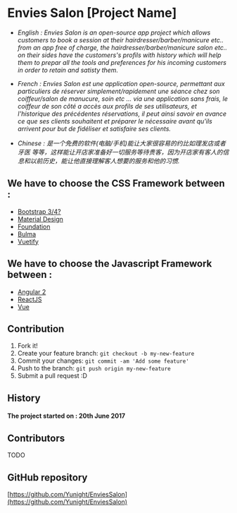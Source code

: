 # Envies Salon [Project Name]
* _English : Envies Salon is an open-source app project which allows customers to book a session at their hairdresser/barber/manicure etc.. from an app free of charge, the hairdresser/barber/manicure salon etc.. on their sides have the customers's profils with history which will help them to prepar all the tools and preferences for his incoming customers in order to retain and satisty them._

* _French : Envies Salon est une application open-source, permettant aux particuliers de réserver simplement/rapidement une séance chez son coiffeur/salon de manucure, soin etc ... via une application sans frais, le coiffeur de son côté a accès aux profils de ses utilisateurs, et l'historique des précédentes réservations, il peut ainsi savoir en avance ce que ses clients souhaitent et préparer le nécessaire avant qu'ils arrivent pour but de fidéliser et satisfaire ses clients._

* _Chinese : 是一个免费的软件(电脑/手机)能让大家很容易的约比如理发店或者牙医 等等，这样能让开店家准备好一切服务等待贵客，因为开店家有客人的信息和以前历史，能让他直接理解客人想要的服务和他的习惯._

## We have to choose the CSS Framework between :
* [Bootstrap 3/4?](http://getbootstrap.com/)
* [Material Design](https://material.io/guidelines/)
* [Foundation](http://foundation.zurb.com/)
* [Bulma](http://bulma.io/)
* [Vuetify](https://vuetifyjs.com/)

## We have to choose the Javascript Framework between :
* [Angular 2](https://angular.io/)
* [ReactJS](https://facebook.github.io/react/)
* [Vue](https://vuejs.org/)

## Contribution
1. Fork it!
2. Create your feature branch: `git checkout -b my-new-feature`
3. Commit your changes: `git commit -am 'Add some feature'`
4. Push to the branch: `git push origin my-new-feature`
5. Submit a pull request :D

## History
#### The project started on : 20th June 2017

## Contributors
TODO


## GitHub repository
[https://github.com/Yunight/EnviesSalon](https://github.com/Yunight/EnviesSalon)
